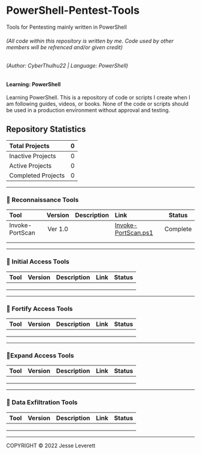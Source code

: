 # PowerShell-Pentest-Tools
Tools for Pentesting mainly written in PowerShell
###### _(All code within this repository is written by me. Code used by other members will be refrenced and/or given credit)_
###### _(Author: CyberThulhu22 | Language: PowerShell)_

#### Learning: PowerShell
Learning PowerShell. This is a repository of code or scripts I create when I am following guides, videos, or books. None of the code or scripts should be used in a production environment without approval and testing. 

## Repository Statistics

| Total Projects     | 0 |
|:-------------------|:-:|
| Inactive Projects  | 0 |
| Active Projects    | 0 |
| Completed Projects | 0 |
---

### 🔭 Reconnaissance Tools
| Tool            | Version | Description | Link | Status |
|:----------------|:-------:|:-----------:|:------------------------------------------------------------------------------------------------------------------------------|:--------:|
| Invoke-PortScan | Ver 1.0 |             | [Invoke-PortScan.ps1](https://github.com/CyberThulhu22/PowerShell-Projects/tree/master/Information_Gathering/Invoke-PortScan) | Complete |
|      |         |             | []() |        |
|      |         |             | []() |        |
---

### 👹 Initial Access Tools
| Tool | Version | Description | Link | Status |
|:-----|:-------:|:-----------:|:-----|:------:|
|      |         |             | []() |        |
|      |         |             | []() |        |
|      |         |             | []() |        |
---

### 🏰 Fortify Access Tools
| Tool | Version | Description | Link | Status |
|:-----|:-------:|:-----------:|:-----|:------:|
|      |         |             | []() |        |
|      |         |             | []() |        |
|      |         |             | []() |        |
---

### 🔱Expand Access Tools
| Tool | Version | Description | Link | Status |
|:-----|:-------:|:-----------:|:-----|:------:|
|      |         |             | []() |        |
|      |         |             | []() |        |
|      |         |             | []() |        |
---

### 📁 Data Exfiltration Tools
| Tool | Version | Description | Link | Status |
|:-----|:-------:|:-----------:|:-----|:------:|
|      |         |             | []() |        |
|      |         |             | []() |        |
|      |         |             | []() |        |
---
COPYRIGHT © 2022 Jesse Leverett
